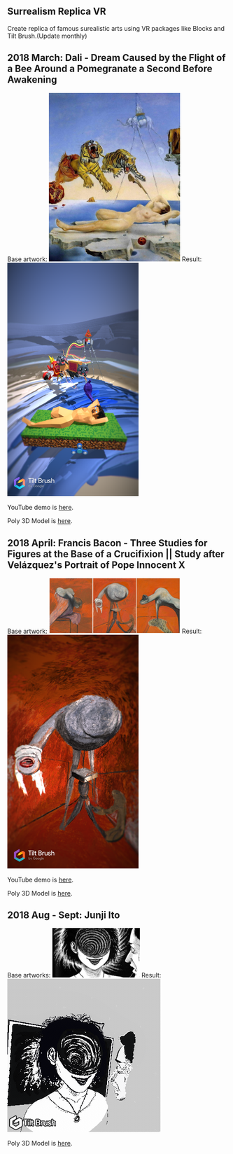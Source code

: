 Surrealism Replica VR
--------------

Create replica of famous surealistic arts using VR packages like Blocks and Tilt Brush.(Update monthly)

## 2018 March: Dali - Dream Caused by the Flight of a Bee Around a Pomegranate a Second Before Awakening

Base artwork: <img src="https://github.com/diglungdig/Surrealism-Replica-VR/blob/master/Project1%20Dali/dream-caused-by-the-flight-of-a-bee.jpg" width="300"> Result: <img src="https://github.com/diglungdig/Surrealism-Replica-VR/blob/master/Project1%20Dali/Screenshot1.png" width="300">

YouTube demo is [here](https://www.youtube.com/watch?v=cRWvGMMDRac).

Poly 3D Model is [here](https://poly.google.com/view/ezys50uCrFK). 


## 2018 April: Francis Bacon - Three Studies for Figures at the Base of a Crucifixion || Study after Velázquez's Portrait of Pope Innocent X

Base artwork: <img src="https://github.com/diglungdig/Surrealism-Replica-VR/blob/master/Project2%20Francis%20Bacon/CrucificationSet.jpg" width="300"> Result: <img src="https://github.com/diglungdig/Surrealism-Replica-VR/blob/master/Project2%20Francis%20Bacon/Untitled_5_06.png" width="300">

YouTube demo is [here](https://www.youtube.com/watch?v=zAI71bQRIH4).

Poly 3D Model is [here](https://poly.google.com/view/0omHISYCvTX). 


## 2018 Aug - Sept: Junji Ito

Base artworks: <img src="https://github.com/diglungdig/Surrealism-Replica-VR/blob/master/Project3%20Junji%20Ito/1.jpeg" width="200"> Result: <img src="https://github.com/diglungdig/Surrealism-Replica-VR/blob/master/Project3%20Junji%20Ito/VR_Junji_Gif.gif" width="350">

Poly 3D Model is [here](https://poly.google.com/view/bsjQREG826Z). 

[Unlicense]: http://unlicense.org/
